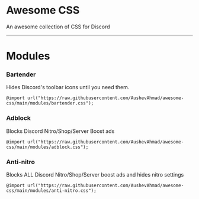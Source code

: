 # Awesome CSS
An awesome collection of CSS for Discord


---
# Modules

### Bartender

Hides Discord's toolbar icons until you need them. 
```
@import url("https://raw.githubusercontent.com/AushevAhmad/awesome-css/main/modules/bartender.css");
```
### Adblock
Blocks Discord Nitro/Shop/Server Boost ads
```
@import url("https://raw.githubusercontent.com/AushevAhmad/awesome-css/main/modules/adblock.css");
```
### Anti-nitro
Blocks ALL Discord Nitro/Shop/Server boost ads and hides nitro settings
```
@import url("https://raw.githubusercontent.com/AushevAhmad/awesome-css/main/modules/anti-nitro.css");
